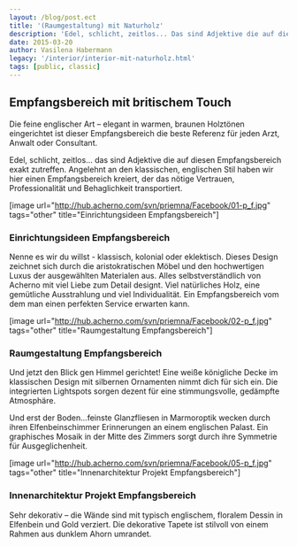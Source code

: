 ```yaml
---
layout: /blog/post.ect
title: '(Raumgestaltung) mit Naturholz'
description: 'Edel, schlicht, zeitlos... Das sind Adjektive die auf diesen Empfangsbereich exakt zutreffen. Angelehnt an den klassischen, englischen Stil haben wir hier einen Empfangsbereich kreiert, der das nötige Vertrauen, Professionalität und Behaglichkeit transportiert.'
date: 2015-03-20
author: Vasilena Habermann
legacy: '/interior/interior-mit-naturholz.html'
tags: [public, classic]
---
```

## **Empfangsbereich** mit **britischem Touch**
Die feine englischer Art – elegant in warmen, braunen Holztönen eingerichtet ist dieser Empfangsbereich die beste Referenz für jeden Arzt, Anwalt oder Consultant.

Edel, schlicht, zeitlos... das sind Adjektive die auf diesen Empfangsbereich exakt zutreffen. Angelehnt an den klassischen, englischen Stil haben wir hier einen Empfangsbereich kreiert, der das nötige Vertrauen, Professionalität und Behaglichkeit transportiert. 

[image url="http://hub.acherno.com/svn/priemna/Facebook/01-p_f.jpg" tags="other" title="Einrichtungsideen Empfangsbereich"]
### Einrichtungsideen **Empfangsbereich**

Nenne es wir du willst - klassisch, kolonial oder eklektisch. Dieses Design zeichnet sich durch die aristokratischen Möbel und den hochwertigen Luxus der ausgewählten Materialen aus. Alles selbstverständlich von Acherno mit viel Liebe zum Detail designt. Viel natürliches Holz, eine gemütliche Ausstrahlung und viel Individualität. Ein Empfangsbereich vom dem man einen perfekten Service erwarten kann.

[image url="http://hub.acherno.com/svn/priemna/Facebook/02-p_f.jpg" tags="other" title="Raumgestaltung Empfangsbereich"]
### Raumgestaltung **Empfangsbereich**

Und jetzt den Blick gen Himmel gerichtet! Eine weiße königliche Decke im klassischen Design mit silbernen Ornamenten nimmt dich für sich ein. Die integrierten Lightspots sorgen dezent für eine stimmungsvolle, gedämpfte Atmosphäre. 

Und erst der Boden...feinste Glanzfliesen in Marmoroptik wecken durch ihren Elfenbeinschimmer Erinnerungen an einem englischen Palast. Ein graphisches Mosaik in der Mitte des Zimmers sorgt durch ihre Symmetrie für Ausgeglichenheit.

[image url="http://hub.acherno.com/svn/priemna/Facebook/05-p_f.jpg" tags="other" title="Innenarchitektur Projekt Empfangsbereich"]
### Innenarchitektur Projekt **Empfangsbereich**

Sehr dekorativ – die Wände sind mit typisch englischem, floralem Dessin in Elfenbein und Gold verziert. Die dekorative Tapete ist stilvoll von einem Rahmen aus dunklem Ahorn umrandet.